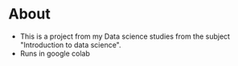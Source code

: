 # About

- This is a project from my Data science studies from the subject "Introduction to data science".
- Runs in google colab